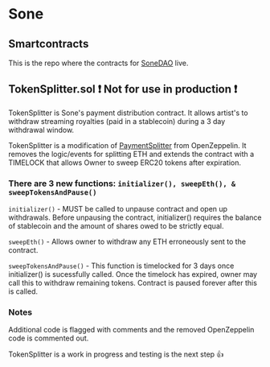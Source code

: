 # Sone
## Smartcontracts

This is the repo where the contracts for [SoneDAO](https://sone.works/) live.  

## TokenSplitter.sol :exclamation: Not for use in production :exclamation:

TokenSplitter is Sone's payment distribution contract.  It allows artist's to withdraw streaming royalties (paid in a stablecoin) during a 3 day withdrawal window.


TokenSplitter is a modification of [PaymentSplitter](https://github.com/OpenZeppelin/openzeppelin-contracts/blob/master/contracts/finance/PaymentSplitter.sol) from OpenZeppelin.  It removes the logic/events for splitting ETH and extends the contract with a TIMELOCK that allows Owner to sweep ERC20 tokens after expiration.


### There are 3 new functions: `initializer(), sweepEth(), & sweepTokensAndPause()`


`initializer()` - MUST be called to unpause contract and open up withdrawals.  Before unpausing the contract, initializer() requires the balance of stablecoin and the amount of shares owed to be strictly equal.

`sweepEth()` - Allows owner to withdraw any ETH erroneously sent to the contract.

`sweepTokensAndPause()` - This function is timelocked for 3 days once initializer() is sucessfully called.  Once the timelock has expired, owner may call this to withdraw remaining tokens.  Contract is paused forever after this is called.

### Notes

Additional code is flagged with comments and the removed OpenZeppelin code is commented out.  

TokenSplitter is a work in progress and testing is the next step :thumbsup:	
